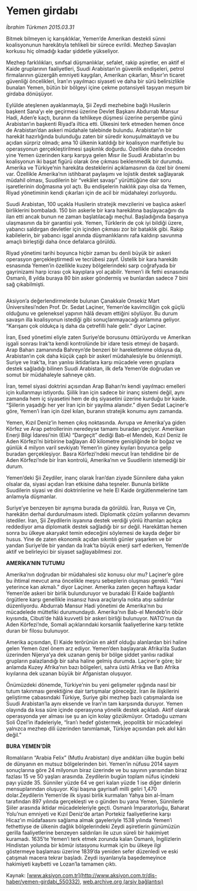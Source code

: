 # Yemen girdabı

*İbrahim Türkmen 2015.03.31*

<div class="pNewsDetailMainContent" itemprop="articleBody">
 <p>
  Bitmek bilmeyen iç karışıklıklar, Yemen’de Amerikan destekli sünni koalisyonunun harekâtıyla tehlikeli bir sürece evrildi. Mezhep Savaşları korkusu hiç olmadığı kadar şiddetle yükseliyor.
 </p>
 <p>
  Mezhep farklılıkları, sınıfsal düşmanlıklar, sefalet, rakip aşiretler, en aktif el Kaide gruplarının faaliyetleri, Suudi Arabistan’ın güvenlik endişeleri, petrol firmalarının güzergâh emniyeti kaygıları, Amerikan çıkarları, Mısır’ın ticaret güvenliği öncelikleri, İran’ın yayılmacı siyaseti ve daha bir sürü belirsizlikle bunalan Yemen, bütün bir bölgeyi içine çekme potansiyeli taşıyan meşum bir girdaba dönüşüyor.
 </p>
 <p>
  Eylülde ateşlenen ayaklanmayla, Şii Zeydi mezhebine bağlı Husilerin başkent Sana’yı ele geçirmesi üzerine Devlet Başkanı Abdurrab Mansur Hadi, Aden’e kaçtı, buranın da tehlikeye düşmesi üzerine perşembe günü Arabistan’ın başkenti Riyad’a iltica etti. Ülkesini terk etmeden hemen önce de Arabistan’dan askeri müdahale talebinde bulundu. Arabistan’ın bir harekât hazırlığında bulunduğu zaten bir süredir konuşulmaktaydı ve bu açıdan sürpriz olmadı; ama 10 ülkenin katıldığı bir koalisyon marifetiyle bu operasyonun gerçekleştirilmesi şaşkınlık doğurdu. Özellikle daha önceden yine Yemen üzerinden karşı karşıya gelen Mısır ile Suudi Arabistan’ın bu koalisyonun iki başat figürü olarak öne çıkması beklenmedik bir durumdu. Amerika ve Türkiye’nin harekâta desteklerini açıklamasının da özel bir önemi var. Özellikle Amerika’nın istihbarat paylaşımı ve lojistik destek sağlayarak müdahil olması, Suudilerin bir “vekâlet savaşı” yürüttüğüne dair soru işaretlerinin doğmasına yol açtı. Bu endişelerin haklılık payı olsa da Yemen, Riyad yönetiminin kendi çıkarları için de acil bir müdahaleyi zorluyordu.
 </p>
 <p>
  Suudi Arabistan, 100 uçakla Husilerin stratejik mevzilerini ve başlıca askerî birliklerini bombaladı. 150 bin askerle bir kara harekâtına başlayacağını da ilan etti ancak bunun ne zaman başlatılacağı meçhul. Başladığında başarıya ulaşmasının da bir garantisi yok. Yemen, Türklerin de çok iyi bildiği üzere, yabancı saldırgan devletler için içinden çıkması zor bir bataklık gibi. Rakip kabilelerin, bir yabancı işgal anında düşmanlıklarını rafa kaldırıp savunma amaçlı birleştiği daha önce defalarca görüldü.
 </p>
 <p>
  Riyad yönetimi tarihi boyunca hiçbir zaman bu denli büyük bir askeri operasyon gerçekleştirmedi ve tecrübesi zayıf. Üstelik bir kara harekâtı esnasında Yemen’in özellikle kuzey bölgelerindeki sarp coğrafyada bir gayrinizami harp icrası çok kayıplara yol açabilir. Yemen’i ilk fethi esnasında Osmanlı, 8 yılda buraya 80 bin asker göndermiş ve bunlardan sadece 7 bini sağ çıkabilmişti.
 </p>
 <p>
  <img alt="" src="http://web.archive.org/web/20150801031412im_/http://medya.aksiyon.com.tr//aksiyon/2015/03/31/566934.jpg "/>
 </p>
 <p>
  Aksiyon’a değerlendirmelerde bulunan Çanakkale Onsekiz Mart Üniversitesi’nden Prof. Dr. Sedat Laçiner, Yemen’de kavimciliğin çok güçlü olduğunu ve geleneksel yapının hâlâ devam ettiğini söylüyor. Bu durum savaşın illa koalisyonun istediği gibi sonuçlanmayacağı anlamına geliyor. “Karışanı çok oldukça iş daha da çetrefilli hale gelir.” diyor Laçiner.
 </p>
 <p>
  İran, Esed yönetimi eliyle zaten Suriye’de borusunu öttürüyordu ve Amerikan işgali sonrası Irak’ta kendi kontrolünde bir idare tesis etmeyi de başardı. Arap Baharı zamanında Bahreyn’de benzeri bir hareketlenme olduysa da, Arabistan’ın çok daha küçük çaplı bir askerî müdahalesiyle bu önlenmişti. Suriye ve Irak’ta, İran yanlısı iktidarlara karşı mücadele veren gruplara destek sağladığı bilinen Suudi Arabistan, ilk defa Yemen’de doğrudan ve somut bir müdahaleyle sahneye çıktı.
 </p>
 <p>
  İran, temel siyasi doktrini açısından Arap Baharı’nı kendi yayılmacı emelleri için kullanmayı istiyordu. Şiilik İran için sadece bir inanç sistemi değil, aynı zamanda hem iç siyasetini hem de dış siyasetini üzerine kurduğu bir kaide. “Şiilerin yaşadığı her yer İran için bir yayılma alanıdır.” diyen Sedat Laçiner’e göre, Yemen’i İran için özel kılan, buranın stratejik konumu aynı zamanda.
 </p>
 <p>
  Yemen, Kızıl Deniz’in hemen çıkış noktasında. Avrupa ve Amerika’ya giden Körfez ve Arap petrollerinin neredeyse tamamı buradan geçiyor. Amerikan Enerji Bilgi İdaresi’nin (EIA) “Dargeçit” dediği Bab-el Mendeb, Kızıl Deniz ile Aden Körfezi’ni birbirine bağlayan 40 kilometre genişliğinde bir boğaz ve günlük 4 milyon varil sevkiyatı Yemen’in güney kıyıları boyunca gelip buradan gerçekleşiyor. Basra Körfezi’ndeki mevcut İran tehdidine bir de Aden Körfezi’nde bir İran kontrolü, Amerika’nın ve Suudilerin istemediği bir durum.
 </p>
 <p>
  Yemen’deki Şii Zeydiler, inanç olarak İran’dan ziyade Sünnilere daha yakın olsalar da, siyasi açıdan İran etkisine daha teşneler. Bununla birlikte Suudilerin siyasi ve dini doktrinlerine ve hele El Kaide örgütlenmelerine tam anlamıyla düşmanlar.
 </p>
 <p>
  Suriye’ye benzeyen bir ayrışma burada da görüldü. İran, Rusya ve Çin, harekâtın derhal durdurulmasını istedi. Diplomatik çözüm yollarının devamını istediler. İran, Şii Zeydilerin isyanına destek verdiği yönlü ithamları açıkça reddediyor ama diplomatik destek sağladığı bir sır değil. Harekâttan hemen sonra bu ülkeye akaryakıt temin edeceğini söylemesi de kayda değer bir husus. Yine de zaten ekonomik açıdan sıkıntılı günler yaşarken ve bir yandan Suriye’de bir yandan da Irak’ta büyük enerji sarf ederken, Yemen’de aktif ve belirleyici bir siyaset sağlayabilmesi zor.
 </p>
 <p>
  <strong>
   AMERİKA’NIN TUTUMU
  </strong>
 </p>
 <p>
  Amerika’nın doğrudan bir müdahalesi söz konusu olur mu? Laçiner’e göre bu ihtimal mevcut ama öncelikle meşru sebeplerin oluşması gerekli. “Yani yeterince kan akmalı.” diyor Laçiner. Amerika zaten geçen haftaya kadar Yemen’de askeri bir birlik bulunduruyor ve buradaki El Kaide bağlantılı örgütlere karşı genellikle insansız hava araçlarıyla nokta atışı saldırılar düzenliyordu. Abdurrab Mansur Hadi yönetimi de Amerika’nın bu mücadelede müttefiki durumundaydı. Amerika’nın Bab-el Mendeb’in öbür kıyısında, Cibuti’de hâlâ kuvvetli bir askeri birliği bulunuyor. NATO’nun da Aden Körfezi’nde, Somali açıklarındaki korsanlık faaliyetlerine karşı tetikte duran bir filosu bulunuyor.
 </p>
 <p>
  Amerika açısından, El Kaide terörünün en aktif olduğu alanlardan biri haline gelen Yemen özel önem arz ediyor. Yemen’den başlayarak Afrika’da Sudan üzerinden Nijerya’ya dek uzanan geniş bir bölge şiddet yanlısı radikal grupların palazlandığı bir saha haline gelmiş durumda. Laçiner’e göre; bir anlamda Kuzey Afrika’nın bazı bölgeleri, sahra üstü Afrika ve Batı Afrika kıyılarına dek uzanan büyük bir Afganistan oluşuyor.
 </p>
 <p>
  Önümüzdeki dönemde, Türkiye’nin bu yeni gelişmeler ışığında nasıl bir tutum takınması gerektiğine dair tartışmalar göreceğiz. İran ile ilişkilerini geliştirme çabasındaki Türkiye, Suriye gibi mezhep bazlı çatışmalarda ise Suudi Arabistan’la aynı eksende ve İran’ın tam karşısında duruyor. Yemen olayında da kısa süre içinde operasyona yönelik destek açıkladı. Aktif olarak operasyonda yer alması ise şu an için kolay gözükmüyor. Ortadoğu uzmanı Soli Özel’in ifadeleriyle, “İran’ı hedef göstermek, jeopolitik bir mücadeleyi yalnızca mezhep dili üzerinden tanımlamak, Türkiye açısından pek akıl kârı değil.”
 </p>
 <p>
  <strong>
   BURA YEMEN'DİR
  </strong>
 </p>
 <p>
  Romalıların “Arabia Felix” (Mutlu Arabistan) diye andıkları ülke bugün belki de dünyanın en mutsuz bölgelerinden biri. Yemen’in nüfusu 2014 sayım sonuçlarına göre 24 milyonun biraz üzerinde ve bu sayının yarısından biraz fazlası 15 ve 50 yaşları arasında. Zeydilerin bugün toplam nüfus içindeki payı yüzde 35. Sünniler yüzde 64 ve geri kalan yüzde 1 ise diğer dinlerin mensuplarından oluşuyor. Kişi başına gayrisafi milli geliri 1,470 dolar.Zeydilerin Yemen’de ilk siyasi birlik kurmaları Yahya bin al-İmam tarafından 897 yılında gerçekleşti ve o günden bu yana Yemen, Sünnilerle Şiiler arasında iktidar mücadeleleriyle geçti. Osmanlı İmparatorluğu, Baharat Yolu’nun emniyeti ve Kızıl Deniz’de artan Portekiz faaliyetlerine karşı Hicaz’ın müdafaasını sağlama almak gayeleriyle 1538 yılında Yemen’i fethettiyse de ülkenin dağlık bölgelerindeki Zeydi aşiretlerin günümüzün gerilla faaliyetlerine benzeyen saldırıları ile uzun süreli bir hakimiyet kuramadı. 1635’te Yemen’i terk etmek zorunda kalan Osmanlı, İngilizlerin Hindistan yolunda bir kömür istasyonu kurmak için bu ülkeye ilgi göstermeye başlaması üzerine 1839’da yeniden sefer düzenledi ve eski çatışmalı macera tekrar başladı. Zeydi isyanlarıyla başedemeyince hakimiyeti kaybetti ve Lozan’la tamamen çıktı.
 </p>
</div>


Kaynak: [www.aksiyon.com.tr](http://www.aksiyon.com.tr/dis-haber/yemen-girdabi_550332), [web.archive.org (arşiv bağlantısı)](http://web.archive.org/web/20150801031412/http://www.aksiyon.com.tr/dis-haber/yemen-girdabi_550332)
